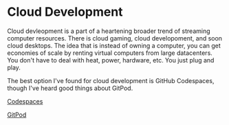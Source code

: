 # Cloud Development

Cloud devleopment is a part of a heartening broader trend of streaming computer resources. There is cloud gaming, cloud developoment, and soon cloud desktops. The idea that is instead of owning a computer, you can get economies of scale by renting virtual computers from large datacenters. You don't have to deal with heat, power, hardware, etc. You just plug and play.

The best option I've found for cloud development is GitHub Codespaces, though I've heard good things about GitPod.

[Codespaces](https://github.com/codespaces)

[GitPod](https://www.gitpod.io/)
